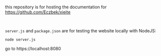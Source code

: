 this repository is for hosting the documentation for https://github.com/Eczbek/xieite

&nbsp;

`server.js` and `package.json` are for testing the website locally with NodeJS:
```
node server.js
```
go to https://localhost:8080
